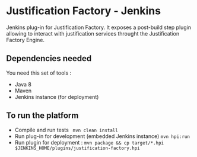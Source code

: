 # Justification Factory - Jenkins
Jenkins plug-in for Justification Factory. It exposes a post-build step plugin allowing to interact with justification services throught the Justification Factory Engine. 

## Dependencies needed

You need this set of tools :
* Java 8
* Maven
* Jenkins instance (for deployment)

## To run the platform

* Compile and run tests ``` mvn clean install```
* Run plug-in for development (embedded Jenkins instance) ```mvn hpi:run```
* Run plugin for deployment : ```mvn package && cp target/*.hpi $JENKINS_HOME/plugins/justification-factory.hpi```

